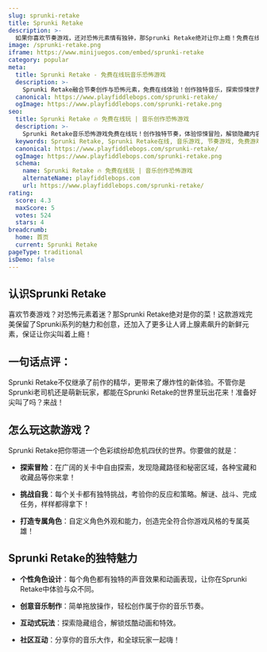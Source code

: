 ```yaml
---
slug: sprunki-retake
title: Sprunki Retake
description: >-
  如果你喜欢节奏游戏，还对恐怖元素情有独钟，那Sprunki Retake绝对让你上瘾！免费在线体验音乐创作的惊悚魅力！
image: /sprunki-retake.png
iframe: https://www.minijuegos.com/embed/sprunki-retake
category: popular
meta:
  title: Sprunki Retake - 免费在线玩音乐恐怖游戏
  description: >-
    Sprunki Retake融合节奏创作与恐怖元素，免费在线体验！创作独特音乐，探索惊悚世界，与全球玩家分享你的作品！
  canonical: https://www.playfiddlebops.com/sprunki-retake/
  ogImage: https://www.playfiddlebops.com/sprunki-retake.png
seo:
  title: Sprunki Retake 🔥 免费在线玩 | 音乐创作恐怖游戏
  description: >-
    Sprunki Retake音乐恐怖游戏免费在线玩！创作独特节奏，体验惊悚冒险，解锁隐藏内容，与全球玩家分享你的音乐作品！
  keywords: Sprunki Retake, Sprunki Retake在线, 音乐游戏, 节奏游戏, 免费游戏, 恐怖游戏, 音乐创作游戏, 在线玩
  canonical: https://www.playfiddlebops.com/sprunki-retake/
  ogImage: https://www.playfiddlebops.com/sprunki-retake.png
  schema:
    name: Sprunki Retake 🔥 免费在线玩 | 音乐创作恐怖游戏
    alternateName: playfiddlebops.com
    url: https://www.playfiddlebops.com/sprunki-retake/
rating:
  score: 4.3
  maxScore: 5
  votes: 524
  stars: 4
breadcrumb:
  home: 首页
  current: Sprunki Retake
pageType: traditional
isDemo: false
---
```


## 认识Sprunki Retake

喜欢节奏游戏？对恐怖元素着迷？那Sprunki Retake绝对是你的菜！这款游戏完美保留了Sprunki系列的魅力和创意，还加入了更多让人肾上腺素飙升的新鲜元素，保证让你尖叫着上瘾！

## 一句话点评：

Sprunki Retake不仅继承了前作的精华，更带来了爆炸性的新体验。不管你是Sprunki老司机还是萌新玩家，都能在Sprunki Retake的世界里玩出花来！准备好尖叫了吗？来战！

## 怎么玩这款游戏？

Sprunki Retake把你带进一个色彩缤纷却危机四伏的世界。你要做的就是：

- **探索冒险**：在广阔的关卡中自由探索，发现隐藏路径和秘密区域，各种宝藏和收藏品等你来拿！

- **挑战自我**：每个关卡都有独特挑战，考验你的反应和策略。解谜、战斗、完成任务，样样都得拿下！

- **打造专属角色**：自定义角色外观和能力，创造完全符合你游戏风格的专属英雄！

## Sprunki Retake的独特魅力

- **个性角色设计**：每个角色都有独特的声音效果和动画表现，让你在Sprunki Retake中体验与众不同。

- **创意音乐制作**：简单拖放操作，轻松创作属于你的音乐节奏。

- **互动式玩法**：探索隐藏组合，解锁炫酷动画和特效。

- **社区互动**：分享你的音乐大作，和全球玩家一起嗨！